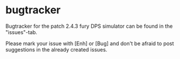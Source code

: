 # bugtracker
Bugtracker for the patch 2.4.3 fury DPS simulator can be found in the "issues"-tab. 

Please mark your issue with [Enh] or [Bug] and don't be afraid to post suggestions in the already created issues. 
